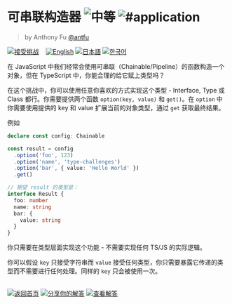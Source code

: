 <!--info-header-start--><h1>可串联构造器 <img src="https://img.shields.io/badge/-%E4%B8%AD%E7%AD%89-d9901a" alt="中等"/> <img src="https://img.shields.io/badge/-%23application-999" alt="#application"/></h1><blockquote><p>by Anthony Fu <a href="https://github.com/antfu" target="_blank">@antfu</a></p></blockquote><p><a href="https://tsch.js.org/12/play/zh-CN" target="_blank"><img src="https://img.shields.io/badge/-%E6%8E%A5%E5%8F%97%E6%8C%91%E6%88%98-3178c6?logo=typescript&logoColor=white" alt="接受挑战"/></a> &nbsp;&nbsp;&nbsp;<a href="./README.md" target="_blank"><img src="https://img.shields.io/badge/-English-gray" alt="English"/></a>  <a href="./README.ja.md" target="_blank"><img src="https://img.shields.io/badge/-%E6%97%A5%E6%9C%AC%E8%AA%9E-gray" alt="日本語"/></a>  <a href="./README.ko.md" target="_blank"><img src="https://img.shields.io/badge/-%ED%95%9C%EA%B5%AD%EC%96%B4-gray" alt="한국어"/></a> </p><!--info-header-end-->

在 JavaScript 中我们经常会使用可串联（Chainable/Pipeline）的函数构造一个对象，但在 TypeScript 中，你能合理的给它赋上类型吗？

在这个挑战中，你可以使用任意你喜欢的方式实现这个类型 - Interface, Type 或 Class 都行。你需要提供两个函数 `option(key, value)` 和 `get()`。在 `option` 中你需要使用提供的 key 和 value 扩展当前的对象类型，通过 `get` 获取最终结果。

例如

```ts
declare const config: Chainable

const result = config
  .option('foo', 123)
  .option('name', 'type-challenges')
  .option('bar', { value: 'Hello World' })
  .get()

// 期望 result 的类型是：
interface Result {
  foo: number
  name: string
  bar: {
    value: string
  }
}
```

你只需要在类型层面实现这个功能 - 不需要实现任何 TS/JS 的实际逻辑。

你可以假设 `key` 只接受字符串而 `value` 接受任何类型，你只需要暴露它传递的类型而不需要进行任何处理。同样的 `key` 只会被使用一次。

<!--info-footer-start--><br><a href="../../README.zh-CN.md" target="_blank"><img src="https://img.shields.io/badge/-%E8%BF%94%E5%9B%9E%E9%A6%96%E9%A1%B5-grey" alt="返回首页"/></a> <a href="https://tsch.js.org/12/answer/zh-CN" target="_blank"><img src="https://img.shields.io/badge/-%E5%88%86%E4%BA%AB%E4%BD%A0%E7%9A%84%E8%A7%A3%E7%AD%94-teal" alt="分享你的解答"/></a> <a href="https://tsch.js.org/12/solutions" target="_blank"><img src="https://img.shields.io/badge/-%E6%9F%A5%E7%9C%8B%E8%A7%A3%E7%AD%94-de5a77?logo=awesome-lists&logoColor=white" alt="查看解答"/></a> <!--info-footer-end-->